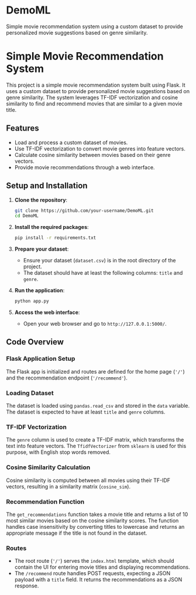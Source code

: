 # DemoML
Simple movie recommendation system using a custom dataset to provide personalized movie suggestions based on genre similarity.

# Simple Movie Recommendation System

This project is a simple movie recommendation system built using Flask. It uses a custom dataset to provide personalized movie suggestions based on genre similarity. The system leverages TF-IDF vectorization and cosine similarity to find and recommend movies that are similar to a given movie title.

## Features

- Load and process a custom dataset of movies.
- Use TF-IDF vectorization to convert movie genres into feature vectors.
- Calculate cosine similarity between movies based on their genre vectors.
- Provide movie recommendations through a web interface.

## Setup and Installation

1. **Clone the repository**:
    ```bash
    git clone https://github.com/your-username/DemoML.git
    cd DemoML
    ```

2. **Install the required packages**:
    ```bash
    pip install -r requirements.txt
    ```

3. **Prepare your dataset**:
    - Ensure your dataset (`dataset.csv`) is in the root directory of the project.
    - The dataset should have at least the following columns: `title` and `genre`.

4. **Run the application**:
    ```bash
    python app.py
    ```

5. **Access the web interface**:
    - Open your web browser and go to `http://127.0.0.1:5000/`.

## Code Overview

### Flask Application Setup

The Flask app is initialized and routes are defined for the home page (`'/'`) and the recommendation endpoint (`'/recommend'`).

### Loading Dataset

The dataset is loaded using `pandas.read_csv` and stored in the `data` variable. The dataset is expected to have at least `title` and `genre` columns.

### TF-IDF Vectorization

The `genre` column is used to create a TF-IDF matrix, which transforms the text into feature vectors. The `TfidfVectorizer` from `sklearn` is used for this purpose, with English stop words removed.

### Cosine Similarity Calculation

Cosine similarity is computed between all movies using their TF-IDF vectors, resulting in a similarity matrix (`cosine_sim`).

### Recommendation Function

The `get_recommendations` function takes a movie title and returns a list of 10 most similar movies based on the cosine similarity scores. The function handles case insensitivity by converting titles to lowercase and returns an appropriate message if the title is not found in the dataset.

### Routes

- The root route (`'/'`) serves the `index.html` template, which should contain the UI for entering movie titles and displaying recommendations.
- The `/recommend` route handles POST requests, expecting a JSON payload with a `title` field. It returns the recommendations as a JSON response.
